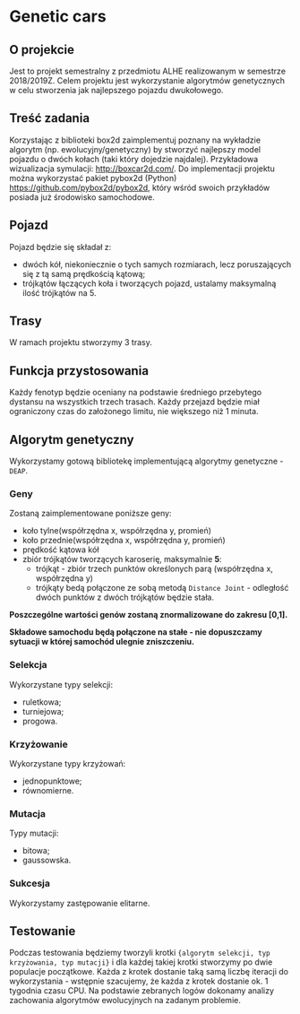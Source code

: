 # Genetic cars
## O projekcie
Jest to projekt semestralny z przedmiotu ALHE realizowanym w semestrze 2018/2019Z. 
Celem projektu jest wykorzystanie algorytmów genetycznych w celu stworzenia jak najlepszego pojazdu dwukołowego.

## Treść zadania
Korzystając z biblioteki box2d zaimplementuj poznany na wykładzie algorytm (np. ewolucyjny/genetyczny) 
by stworzyć najlepszy model pojazdu o dwóch kołach (taki który dojedzie najdalej). 
Przykładowa wizualizacja symulacji: http://boxcar2d.com/. Do implementacji projektu można wykorzystać pakiet pybox2d 
(Python) https://github.com/pybox2d/pybox2d, który wśród swoich przykładów posiada już środowisko samochodowe.

## Pojazd
Pojazd będzie się składał z:
* dwóch kół, niekoniecznie o tych samych rozmiarach, lecz poruszających się z tą samą prędkością kątową;
* trójkątów łączących koła i tworzących pojazd, ustalamy maksymalną ilość trójkątów na 5.

## Trasy
W ramach projektu stworzymy 3 trasy. 

## Funkcja przystosowania
Każdy fenotyp będzie oceniany na podstawie średniego przebytego dystansu na wszystkich trzech trasach. 
Każdy przejazd będzie miał ograniczony czas do założonego limitu, nie większego niż 1 minuta. 

## Algorytm genetyczny
Wykorzystamy gotową bibliotekę implementującą algorytmy genetyczne - `DEAP`.

### Geny
Zostaną zaimplementowane poniższe geny:
* koło tylne(współrzędna x, współrzędna y, promień)
* koło przednie(współrzędna x, współrzędna y, promień)
* prędkość kątowa kół
* zbiór trójkątów tworzących karoserię, maksymalnie **5**:
  * trójkąt - zbiór trzech punktów określonych parą (współrzędna x, współrzędna y)
  * trójkąty bedą połączone ze sobą metodą `Distance Joint` - odległość dwóch punktów z dwóch trójkątów będzie stała. 

**Poszczególne wartości genów zostaną znormalizowane do zakresu [0,1].**

**Składowe samochodu będą połączone na stałe - nie dopuszczamy sytuacji w której samochód ulegnie zniszczeniu.**

### Selekcja
Wykorzystane typy selekcji:
* ruletkowa;
* turniejowa;
* progowa.


### Krzyżowanie
Wykorzystane typy krzyżowań:
* jednopunktowe;
* równomierne.

### Mutacja
Typy mutacji:
* bitowa;
* gaussowska.


### Sukcesja 
Wykorzystamy zastępowanie elitarne.

## Testowanie

Podczas testowania będziemy tworzyli krotki `{algorytm selekcji, typ krzyżowania, typ mutacji}` 
i dla każdej takiej krotki stworzymy po dwie populacje początkowe. 
Każda z krotek dostanie taką samą liczbę iteracji do wykorzystania - wstępnie szacujemy, że każda z krotek dostanie ok. 
1 tygodnia czasu CPU.
Na podstawie zebranych logów dokonamy analizy zachowania algorytmów ewolucyjnych na zadanym problemie.
 

